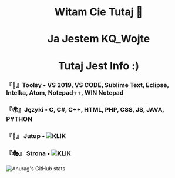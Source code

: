<!DOCTYPE HTML>
<h1 align="center">Witam Cie Tutaj 👋 </h1>
<h1 align="center">Ja Jestem KQ_Wojte </h1> 
<h1 align="center">Tutaj Jest Info :) </h1>

### 『🔧』Toolsy • VS 2019, VS CODE, Sublime Text, Eclipse, Intelka, Atom, Notepad++, WIN Notepad 
### 『🌍』Języki • C, C#, C++, HTML, PHP, CSS, JS, JAVA, PYTHON

### 『📢』 Jutup •  ![KLIK](https://www.youtube.com/channel/UCHYWYUXnNPUhgBdlaZ8j0hw) 
### 『🎭』 Strona •  ![KLIK](http://kq-wojte.ct8.pl) 


![Anurag's GitHub stats](https://github-readme-stats.vercel.app/api?username=WOJTEKQYTtv&show_icons=true&theme=dark) 


